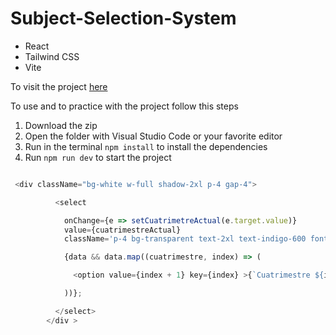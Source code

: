 # Subject-Selection-System



* React
* Tailwind CSS
* Vite


To visit the project [here](https://selectionsystem.netlify.app)

To use and to practice with the project follow this steps

1. Download the zip
2. Open the folder with Visual Studio Code or your favorite editor
3. Run in the terminal ``` npm install ``` to install the  dependencies
4. Run ``` npm run dev ``` to start the project



```js

 <div className="bg-white w-full shadow-2xl p-4 gap-4">

          <select

            onChange={e => setCuatrimetreActual(e.target.value)}
            value={cuatrimestreActual}
            className='p-4 bg-transparent text-2xl text-indigo-600 font-bold  shadow-lg  cursor-pointer w-full text-center'>

            {data && data.map((cuatrimestre, index) => (

              <option value={index + 1} key={index} >{`Cuatrimestre ${index + 1} `}</option>

            ))};

          </select>
        </div >
```